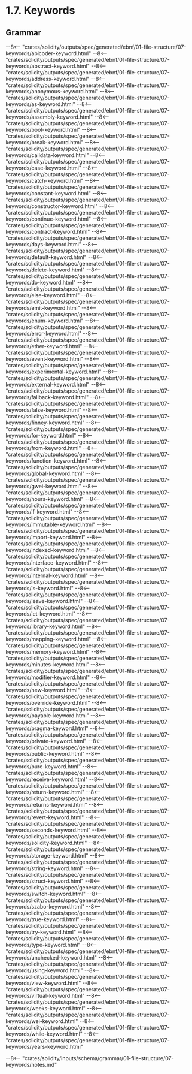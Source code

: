 <!-- This file is generated automatically by infrastructure scripts. Please don't edit by hand. -->

# 1.7. Keywords

## Grammar

--8<-- "crates/solidity/outputs/spec/generated/ebnf/01-file-structure/07-keywords/abicoder-keyword.html"
--8<-- "crates/solidity/outputs/spec/generated/ebnf/01-file-structure/07-keywords/abstract-keyword.html"
--8<-- "crates/solidity/outputs/spec/generated/ebnf/01-file-structure/07-keywords/address-keyword.html"
--8<-- "crates/solidity/outputs/spec/generated/ebnf/01-file-structure/07-keywords/anonymous-keyword.html"
--8<-- "crates/solidity/outputs/spec/generated/ebnf/01-file-structure/07-keywords/as-keyword.html"
--8<-- "crates/solidity/outputs/spec/generated/ebnf/01-file-structure/07-keywords/assembly-keyword.html"
--8<-- "crates/solidity/outputs/spec/generated/ebnf/01-file-structure/07-keywords/bool-keyword.html"
--8<-- "crates/solidity/outputs/spec/generated/ebnf/01-file-structure/07-keywords/break-keyword.html"
--8<-- "crates/solidity/outputs/spec/generated/ebnf/01-file-structure/07-keywords/calldata-keyword.html"
--8<-- "crates/solidity/outputs/spec/generated/ebnf/01-file-structure/07-keywords/case-keyword.html"
--8<-- "crates/solidity/outputs/spec/generated/ebnf/01-file-structure/07-keywords/catch-keyword.html"
--8<-- "crates/solidity/outputs/spec/generated/ebnf/01-file-structure/07-keywords/constant-keyword.html"
--8<-- "crates/solidity/outputs/spec/generated/ebnf/01-file-structure/07-keywords/constructor-keyword.html"
--8<-- "crates/solidity/outputs/spec/generated/ebnf/01-file-structure/07-keywords/continue-keyword.html"
--8<-- "crates/solidity/outputs/spec/generated/ebnf/01-file-structure/07-keywords/contract-keyword.html"
--8<-- "crates/solidity/outputs/spec/generated/ebnf/01-file-structure/07-keywords/days-keyword.html"
--8<-- "crates/solidity/outputs/spec/generated/ebnf/01-file-structure/07-keywords/default-keyword.html"
--8<-- "crates/solidity/outputs/spec/generated/ebnf/01-file-structure/07-keywords/delete-keyword.html"
--8<-- "crates/solidity/outputs/spec/generated/ebnf/01-file-structure/07-keywords/do-keyword.html"
--8<-- "crates/solidity/outputs/spec/generated/ebnf/01-file-structure/07-keywords/else-keyword.html"
--8<-- "crates/solidity/outputs/spec/generated/ebnf/01-file-structure/07-keywords/emit-keyword.html"
--8<-- "crates/solidity/outputs/spec/generated/ebnf/01-file-structure/07-keywords/enum-keyword.html"
--8<-- "crates/solidity/outputs/spec/generated/ebnf/01-file-structure/07-keywords/error-keyword.html"
--8<-- "crates/solidity/outputs/spec/generated/ebnf/01-file-structure/07-keywords/ether-keyword.html"
--8<-- "crates/solidity/outputs/spec/generated/ebnf/01-file-structure/07-keywords/event-keyword.html"
--8<-- "crates/solidity/outputs/spec/generated/ebnf/01-file-structure/07-keywords/experimental-keyword.html"
--8<-- "crates/solidity/outputs/spec/generated/ebnf/01-file-structure/07-keywords/external-keyword.html"
--8<-- "crates/solidity/outputs/spec/generated/ebnf/01-file-structure/07-keywords/fallback-keyword.html"
--8<-- "crates/solidity/outputs/spec/generated/ebnf/01-file-structure/07-keywords/false-keyword.html"
--8<-- "crates/solidity/outputs/spec/generated/ebnf/01-file-structure/07-keywords/finney-keyword.html"
--8<-- "crates/solidity/outputs/spec/generated/ebnf/01-file-structure/07-keywords/for-keyword.html"
--8<-- "crates/solidity/outputs/spec/generated/ebnf/01-file-structure/07-keywords/from-keyword.html"
--8<-- "crates/solidity/outputs/spec/generated/ebnf/01-file-structure/07-keywords/function-keyword.html"
--8<-- "crates/solidity/outputs/spec/generated/ebnf/01-file-structure/07-keywords/global-keyword.html"
--8<-- "crates/solidity/outputs/spec/generated/ebnf/01-file-structure/07-keywords/gwei-keyword.html"
--8<-- "crates/solidity/outputs/spec/generated/ebnf/01-file-structure/07-keywords/hours-keyword.html"
--8<-- "crates/solidity/outputs/spec/generated/ebnf/01-file-structure/07-keywords/if-keyword.html"
--8<-- "crates/solidity/outputs/spec/generated/ebnf/01-file-structure/07-keywords/immutable-keyword.html"
--8<-- "crates/solidity/outputs/spec/generated/ebnf/01-file-structure/07-keywords/import-keyword.html"
--8<-- "crates/solidity/outputs/spec/generated/ebnf/01-file-structure/07-keywords/indexed-keyword.html"
--8<-- "crates/solidity/outputs/spec/generated/ebnf/01-file-structure/07-keywords/interface-keyword.html"
--8<-- "crates/solidity/outputs/spec/generated/ebnf/01-file-structure/07-keywords/internal-keyword.html"
--8<-- "crates/solidity/outputs/spec/generated/ebnf/01-file-structure/07-keywords/is-keyword.html"
--8<-- "crates/solidity/outputs/spec/generated/ebnf/01-file-structure/07-keywords/leave-keyword.html"
--8<-- "crates/solidity/outputs/spec/generated/ebnf/01-file-structure/07-keywords/let-keyword.html"
--8<-- "crates/solidity/outputs/spec/generated/ebnf/01-file-structure/07-keywords/library-keyword.html"
--8<-- "crates/solidity/outputs/spec/generated/ebnf/01-file-structure/07-keywords/mapping-keyword.html"
--8<-- "crates/solidity/outputs/spec/generated/ebnf/01-file-structure/07-keywords/memory-keyword.html"
--8<-- "crates/solidity/outputs/spec/generated/ebnf/01-file-structure/07-keywords/minutes-keyword.html"
--8<-- "crates/solidity/outputs/spec/generated/ebnf/01-file-structure/07-keywords/modifier-keyword.html"
--8<-- "crates/solidity/outputs/spec/generated/ebnf/01-file-structure/07-keywords/new-keyword.html"
--8<-- "crates/solidity/outputs/spec/generated/ebnf/01-file-structure/07-keywords/override-keyword.html"
--8<-- "crates/solidity/outputs/spec/generated/ebnf/01-file-structure/07-keywords/payable-keyword.html"
--8<-- "crates/solidity/outputs/spec/generated/ebnf/01-file-structure/07-keywords/pragma-keyword.html"
--8<-- "crates/solidity/outputs/spec/generated/ebnf/01-file-structure/07-keywords/private-keyword.html"
--8<-- "crates/solidity/outputs/spec/generated/ebnf/01-file-structure/07-keywords/public-keyword.html"
--8<-- "crates/solidity/outputs/spec/generated/ebnf/01-file-structure/07-keywords/pure-keyword.html"
--8<-- "crates/solidity/outputs/spec/generated/ebnf/01-file-structure/07-keywords/receive-keyword.html"
--8<-- "crates/solidity/outputs/spec/generated/ebnf/01-file-structure/07-keywords/return-keyword.html"
--8<-- "crates/solidity/outputs/spec/generated/ebnf/01-file-structure/07-keywords/returns-keyword.html"
--8<-- "crates/solidity/outputs/spec/generated/ebnf/01-file-structure/07-keywords/revert-keyword.html"
--8<-- "crates/solidity/outputs/spec/generated/ebnf/01-file-structure/07-keywords/seconds-keyword.html"
--8<-- "crates/solidity/outputs/spec/generated/ebnf/01-file-structure/07-keywords/solidity-keyword.html"
--8<-- "crates/solidity/outputs/spec/generated/ebnf/01-file-structure/07-keywords/storage-keyword.html"
--8<-- "crates/solidity/outputs/spec/generated/ebnf/01-file-structure/07-keywords/string-keyword.html"
--8<-- "crates/solidity/outputs/spec/generated/ebnf/01-file-structure/07-keywords/struct-keyword.html"
--8<-- "crates/solidity/outputs/spec/generated/ebnf/01-file-structure/07-keywords/switch-keyword.html"
--8<-- "crates/solidity/outputs/spec/generated/ebnf/01-file-structure/07-keywords/szabo-keyword.html"
--8<-- "crates/solidity/outputs/spec/generated/ebnf/01-file-structure/07-keywords/true-keyword.html"
--8<-- "crates/solidity/outputs/spec/generated/ebnf/01-file-structure/07-keywords/try-keyword.html"
--8<-- "crates/solidity/outputs/spec/generated/ebnf/01-file-structure/07-keywords/type-keyword.html"
--8<-- "crates/solidity/outputs/spec/generated/ebnf/01-file-structure/07-keywords/unchecked-keyword.html"
--8<-- "crates/solidity/outputs/spec/generated/ebnf/01-file-structure/07-keywords/using-keyword.html"
--8<-- "crates/solidity/outputs/spec/generated/ebnf/01-file-structure/07-keywords/view-keyword.html"
--8<-- "crates/solidity/outputs/spec/generated/ebnf/01-file-structure/07-keywords/virtual-keyword.html"
--8<-- "crates/solidity/outputs/spec/generated/ebnf/01-file-structure/07-keywords/weeks-keyword.html"
--8<-- "crates/solidity/outputs/spec/generated/ebnf/01-file-structure/07-keywords/wei-keyword.html"
--8<-- "crates/solidity/outputs/spec/generated/ebnf/01-file-structure/07-keywords/while-keyword.html"
--8<-- "crates/solidity/outputs/spec/generated/ebnf/01-file-structure/07-keywords/years-keyword.html"

--8<-- "crates/solidity/inputs/schema/grammar/01-file-structure/07-keywords/notes.md"
